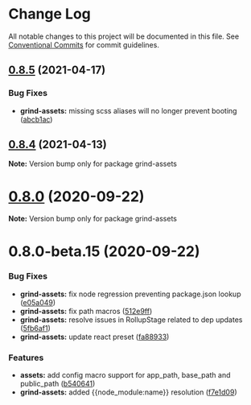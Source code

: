 # Change Log

All notable changes to this project will be documented in this file.
See [Conventional Commits](https://conventionalcommits.org) for commit guidelines.

## [0.8.5](https://github.com/grindjs/grindjs/compare/v0.8.4...v0.8.5) (2021-04-17)

### Bug Fixes

- **grind-assets:** missing scss aliases will no longer prevent booting ([abcb1ac](https://github.com/grindjs/grindjs/commit/abcb1acece2c8608b0dd5da2087179780a3d465b))

## [0.8.4](https://github.com/grindjs/grindjs/compare/v0.8.3...v0.8.4) (2021-04-13)

**Note:** Version bump only for package grind-assets

# [0.8.0](https://github.com/grindjs/grindjs/compare/v0.8.0-beta.15...v0.8.0) (2020-09-22)

**Note:** Version bump only for package grind-assets

# 0.8.0-beta.15 (2020-09-22)

### Bug Fixes

- **grind-assets:** fix node regression preventing package.json lookup ([e05a049](https://github.com/grindjs/grindjs/commit/e05a049fba866a94ec8302d652c4c403ad7135ac))
- **grind-assets:** fix path macros ([512e9ff](https://github.com/grindjs/grindjs/commit/512e9ff2b6c4f3384ce138665ea197a6e8ed17df))
- **grind-assets:** resolve issues in RollupStage related to dep updates ([5fb6af1](https://github.com/grindjs/grindjs/commit/5fb6af169bc37040ae040f5fa2e105ed86932837))
- **grind-assets:** update react preset ([fa88933](https://github.com/grindjs/grindjs/commit/fa8893310fda47251800113c8b52e7d5d4300774))

### Features

- **assets:** add config macro support for app_path, base_path and public_path ([b540641](https://github.com/grindjs/grindjs/commit/b540641ba51be12e40727c7b627fd54c5cd49ea6))
- **grind-assets:** added {{node_module:name}} resolution ([f7e1d09](https://github.com/grindjs/grindjs/commit/f7e1d099ecf779f20b94a3b60a1bd358e5397b61))
